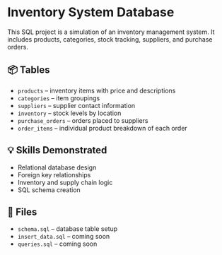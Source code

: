 # Inventory System Database

This SQL project is a simulation of an inventory management system. It includes products, categories, stock tracking, suppliers, and purchase orders.

## 📦 Tables

- `products` – inventory items with price and descriptions
- `categories` – item groupings
- `suppliers` – supplier contact information
- `inventory` – stock levels by location
- `purchase_orders` – orders placed to suppliers
- `order_items` – individual product breakdown of each order

## 💡 Skills Demonstrated

- Relational database design
- Foreign key relationships
- Inventory and supply chain logic
- SQL schema creation

## 📁 Files

- `schema.sql` – database table setup
- `insert_data.sql` – coming soon
- `queries.sql` – coming soon
